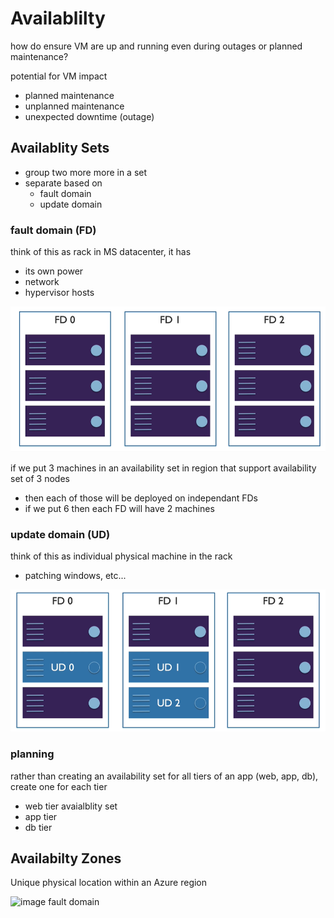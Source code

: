 # Availablilty

how do ensure VM are up and running even during outages or planned maintenance?

potential for VM impact
* planned maintenance
* unplanned maintenance
* unexpected downtime (outage)

## Availablity Sets

* group two more more in a set
* separate based on 
    * fault domain
    * update domain


### fault domain (FD)

think of this as rack in MS datacenter, it has
* its own power
* network
* hypervisor hosts

![image fault domain](./img/fault-domain.png)

if we put 3 machines in an availability set in region that support availability set of 3 nodes
* then each of those will be deployed on independant FDs
* if we put 6 then each FD will have 2 machines

### update domain (UD)

think of this as individual physical machine in the rack

* patching windows, etc...

![image fault domain](./img/fault-update-domain.png)

### planning

rather than creating an availability set for all tiers of an app (web, app, db), create one for each tier

* web tier avaialblity set
* app tier
* db tier

## Availabilty Zones

Unique physical location within an Azure region

![image fault domain](./img/availability-zones.png)